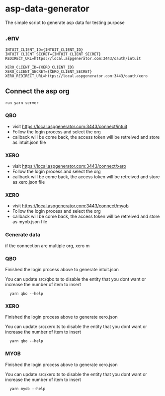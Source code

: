# asp-data-generator

The simple script to generate asp data for testing purpose

## .env

```
INTUIT_CLIENT_ID={INTUIT_CLIENT_ID}
INTUIT_CLIENT_SECRET={INTUIT_CLIENT_SECRET}
REDIRECT_URL=https://local.aspgenerator.com:3443/oauth/intuit

XERO_CLIENT_ID={XERO_CLIENT_ID}
XERO_CLIENT_SECRET={XERO_CLIENT_SECRET}
XERO_REDIRECT_URL=https://local.aspgenerator.com:3443/oauth/xero

```

## Connect the asp org

```sh
run yarn server
```

### QBO

- visit https://local.aspgenerator.com:3443/connect/intuit
- Follow the login process and select the org
- callback will be come back, the access token will be retreived and store as intuit.json file

### XERO

- visit https://local.aspgenerator.com:3443/connect/xero
- Follow the login process and select the org
- callback will be come back, the access token will be retreived and store as xero.json file

### XERO

- visit https://local.aspgenerator.com:3443/connect/myob
- Follow the login process and select the org
- callback will be come back, the access token will be retreived and store as myob.json file

### Generate data
if the connection are multiple org, xero m

### QBO

Finished the login process above to generate intuit.json

You can update src/qbo.ts to disable the entity that you dont want or increase the number of item to insert

```
  yarn qbo --help

```

### XERO

Finished the login process above to generate xero.json

You can update src/xero.ts to disable the entity that you dont want or increase the number of item to insert

```
  yarn qbo --help

```

### MYOB

Finished the login process above to generate xero.json

You can update src/xero.ts to disable the entity that you dont want or increase the number of item to insert

```
  yarn myob --help

```
